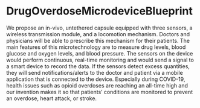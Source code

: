 # DrugOverdoseMicrodeviceBlueprint

We propose an in-vivo, untethered capsule equipped with three sensors, a wireless transmission module, and a locomotion mechanism. Doctors and physicians will be able to prescribe this mechanism for their patients. The main features of this microtechnology are to measure drug levels, blood glucose and oxygen levels, and blood pressure. The sensors on the device would perform continuous, real-time monitoring and would send a signal to a smart device to record the data. If the sensors detect excess quantities, they will send notifications/alerts to the doctor and patient via a mobile application that is connected to the device. Especially during COVID-19, health issues such as opioid overdoses are reaching an all-time high and our invention makes it so that patients’ conditions are monitored to prevent an overdose, heart attack, or stroke.
